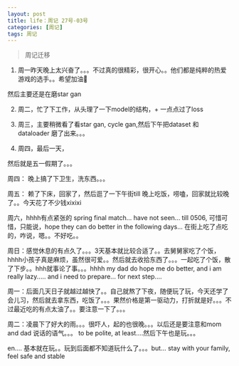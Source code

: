 ```yaml
---
layout: post
title: life：周记 27号-03号
categories: [周记]
tags: 周记
---
```


> 周记迁移

1. 周一昨天晚上太兴奋了。。。不过真的很精彩，很开心。。他们都是纯粹的热爱游戏的选手。。希望加油💪 

然后主要还是在磨star gan

2. 周二，忙了下工作，从头理了一下model的结构，+ 一点点过了loss

3. 周三，主要稍微看了看star gan, cycle gan,然后下午把dataset 和 dataloader 磨了出来。。。

4. 周四，最后一天，

然后就是五一假期了。。。

周四： 晚上搞了下卫生，洗东西。。。

周五： 赖了下床，回家了，然后逛了一下午街till 晚上吃饭，唠嗑，回家就比较晚了。。今天花了不少钱xixixi

周六，hhhh有点紧张的 spring final match... have not seen... till 0506, 可惜可惜，只能说，hope they can do better in the following days...  在街上吃了点吃的，咋说，嗯。。不好吃。。

周日：感觉休息的有点久了。。。3天基本就比较合适了。。去舅舅家吃了个饭，hhhh小孩子真是麻烦，虽然很可爱。。然后就去收拾东西了。。。一起吃了个饭，散了下步。。hhh就事论了事。。。hhhh  my dad do hope me do better,  and i am really lazy..... and i need to prepare... for next step.... 

周一：后面几天日子就越过越快了。。自己就熬了下夜，随便玩了玩，今天还学了会儿习，然后就去拿东西，吃饭了。。。果然价格是第一驱动力，打折就是好。。。不过最近吃的有点太油了。。要注意一下了。。。

周二：凌晨下了好大的雨。。。很吓人，起的也很晚。。。以后还是要注意和mom and dad 说话的语气。。。 to be polite, at least....然后下午也是玩。。。

en.... 基本就在玩。。玩到后面都不知道玩什么了。。。but... stay with your family, feel safe and stable 

